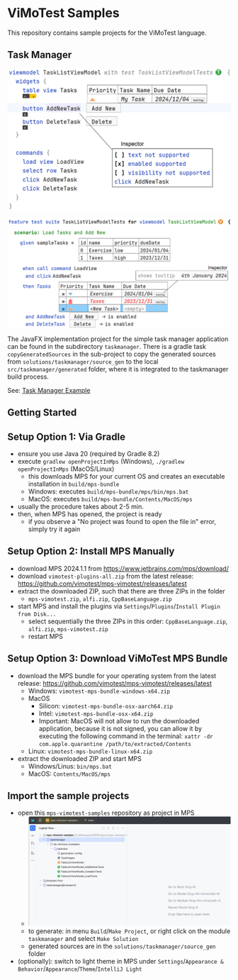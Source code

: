 # ViMoTest Samples

This repository contains sample projects for the ViMoTest language.

## Task Manager

![TaskListViewModel](screenshots/screenshot_vimotest_taskview_viewmodel.png)

![TaskListViewModel Test](screenshots/screenshot_vimotest_taskview_test.png)

The JavaFX implementation project for the simple task manager application can be found in the subdirectory `taskmanager`.
There is a gradle task `copyGeneratedSources` in the sub-project to copy the generated sources from `solutions/taskmanager/source_gen` to the local `src/taskmanager/generated` folder, where it is integrated to the taskmanager build process.

See: [Task Manager Example](taskmanager/Readme.md)

## Getting Started

## Setup Option 1: Via Gradle

* ensure you use Java 20 (required by Gradle 8.2)
* execute `gradlew openProjectInMps` (Windows), `./gradlew openProjectInMps` (MacOS/Linux)
  * this downloads MPS for your current OS and creates an executable installation in `build/mps-bundle`
  * Windows: executes `build/mps-bundle/mps/bin/mps.bat`
  * MacOS: executes `build/mps-bundle/Contents/MacOS/mps`
* usually the procedure takes about 2-5 min.
* then, when MPS has opened, the project is ready
  * if you observe a "No project was found to open the file in" error, simply try it again

## Setup Option 2: Install MPS Manually

* download MPS 2024.1.1 from https://www.jetbrains.com/mps/download/
* download `vimotest-plugins-all.zip` from the latest release: https://github.com/vimotest/mps-vimotest/releases/latest
* extract the downloaded ZIP, such that there are three ZIPs in the folder
  * `mps-vimotest.zip`, `alfi.zip`, `CppBaseLanguage.zip`
* start MPS and install the plugins via `Settings`/`Plugins`/`Install Plugin from Disk...`
  * select sequentially the three ZIPs in this order: `CppBaseLanguage.zip`, `alfi.zip`, `mps-vimotest.zip`
  * restart MPS

## Setup Option 3: Download ViMoTest MPS Bundle

* download the MPS bundle for your operating system from the latest release: https://github.com/vimotest/mps-vimotest/releases/latest
  * Windows: `vimotest-mps-bundle-windows-x64.zip`
  * MacOS
    * Silicon: `vimotest-mps-bundle-osx-aarch64.zip`
    * Intel: `vimotest-mps-bundle-osx-x64.zip`
    * Important: MacOS will not allow to run the downloaded application, because it is not signed, you can allow it by executing the following command in the terminal: `xattr -dr com.apple.quarantine /path/to/extracted/Contents`
  * Linux: `vimotest-mps-bundle-linux-x64.zip`
* extract the downloaded ZIP and start MPS
  * Windows/Linus: `bin/mps.bat`
  * MacOS: `Contents/MacOS/mps`

## Import the sample projects

* open this `mps-vimotest-samples` repository as project in MPS
  * ![mps-vimotest-samples-project.png](screenshots/mps-vimotest-samples-project.png)
  * to generate: in menu `Build`/`Make Project`, or right click on the module `taskmanager` and select `Make Solution`
  * generated sources are in the `solutions/taskmanager/source_gen` folder
* (optionally): switch to light theme in MPS under `Settings`/`Appearance & Behavior`/`Appearance`/`Theme`/`IntelliJ Light`
